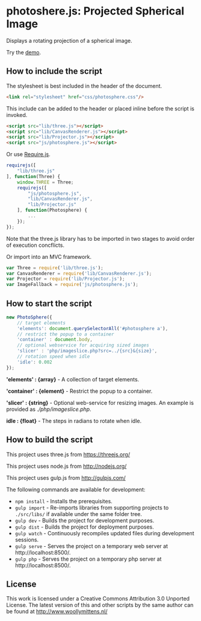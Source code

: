 # photoshere.js: Projected Spherical Image

Displays a rotating projection of a spherical image.

Try the <a href="http://www.woollymittens.nl/default.php?url=useful-photosphere">demo</a>.

## How to include the script

The stylesheet is best included in the header of the document.

```html
<link rel="stylesheet" href="css/photosphere.css"/>
```

This include can be added to the header or placed inline before the script is invoked.

```html
<script src="lib/three.js"></script>
<script src="lib/CanvasRenderer.js"></script>
<script src="lib/Projector.js"></script>
<script src="js/photosphere.js"></script>
```

Or use [Require.js](https://requirejs.org/).

```js
requirejs([
	"lib/three.js"
], function(Three) {
	window.THREE = Three;
	requirejs([
		"js/photosphere.js",
		"lib/CanvasRenderer.js",
		"lib/Projector.js"
	], function(Photosphere) {
		...
	});
});
```

Note that the three.js library has to be imported in two stages to avoid order of execution concflicts.

Or import into an MVC framework.

```js
var Three = require('lib/three.js');
var CanvasRenderer = require('lib/CanvasRenderer.js');
var Projector = require('lib/Projector.js');
var ImageFallback = require('js/photosphere.js');
```

## How to start the script

```javascript
new PhotoSphere({
	// target elements
	'elements': document.querySelectorAll('#photosphere a'),
	// restrict the popup to a container
	'container' : document.body,
	// optional webservice for acquiring sized images
	'slicer' : 'php/imageslice.php?src=../{src}&{size}',
	// rotation speed when idle
	'idle': 0.002
});
```

**'elements' : {array}** - A collection of target elements.

**'container' : {element}** - Restrict the popup to a container.

**'slicer' : {string}** - Optional web-service for resizing images. An example is provided as *./php/imageslice.php*.

**idle : {float}** - The steps in radians to rotate when idle.

## How to build the script

This project uses three.js from https://threejs.org/

This project uses node.js from http://nodejs.org/

This project uses gulp.js from http://gulpjs.com/

The following commands are available for development:
+ `npm install` - Installs the prerequisites.
+ `gulp import` - Re-imports libraries from supporting projects to `./src/libs/` if available under the same folder tree.
+ `gulp dev` - Builds the project for development purposes.
+ `gulp dist` - Builds the project for deployment purposes.
+ `gulp watch` - Continuously recompiles updated files during development sessions.
+ `gulp serve` - Serves the project on a temporary web server at http://localhost:8500/.
+ `gulp php` - Serves the project on a temporary php server at http://localhost:8500/.

## License

This work is licensed under a Creative Commons Attribution 3.0 Unported License. The latest version of this and other scripts by the same author can be found at http://www.woollymittens.nl/
